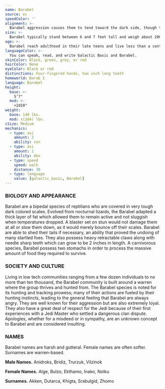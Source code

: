 ```yaml
---
name: Barabel
source: ec
speedColor: ''
alignment: >-
  Barabel aggression causes them to tend toward the dark side, though there are exceptions.
size: >-
  Barabel typically stand between 6 and 7 feet tall and weigh about 200 lbs. Regardless of your position in that range, your size is Medium.
age: >-
  Barabel reach adulthood in their late teens and live less than a century.
languageColor: >-
  You can speak, read, and write Galactic Basic and Barabel. 
skinColor: Black, green, grey, or red
hairColor: None
eyeColor: Black or red
distinctions: Four-fingered hands, two inch long teeth
homeworld: Barab I
language: Barabel
height:
  base: >-
    5’7"
  mod: >-
    +2d10"
weight:
  base: 140 lbs.
  mod: x(2d4) lbs.
cSize: Medium
mechanics:
  - type: asi
    amount: 2
    ability: con
  - type: asi
    amount: 1
    ability: dex
  - type: speed
    speed: walk
    distance: 30
  - type: language
    value: [galactic_basic, Barabel]
---
```

### BIOLOGY AND APPEARANCE
Barabel are a bipedal species of reptilians who are covered in very tough dark colored scales. Evolved from nocturnal lizards, the Barabel adapted a thick layer of fat which allowed them to remain active and not sluggish when temperatures dropped. A blaster set on stun would not damage them at all or slow them down, as it would merely bounce off their scales. Barabel are able to shed their tails if necessary, an ability that proved the undoing of many startled foes. They also possess heavy retractable claws along with needle sharp teeth which can grow to be 2 inches in length. A carnivorous species, Barabel possess two stomachs in order to process the massive amount of food they required to survive.

### SOCIETY AND CULTURE
Living in low tech communities ranging from a few dozen individuals to no more than ten thousand, the Barabel community is built around a warren where the group thrives and hunted from. The Barabel species is noted for its hunting and tracking prowess; many of their actions are fueled by their hunting instincts, leading to the general feeling that Barabel are always angry. They are well known for their aggression but are also extremely loyal. They also have a great deal of respect for the Jedi because of their first experiences with a Jedi Master who settled a dangerous clan dispute. Apologies, whether for a misdeed or in sympathy, are an unknown concept to Barabel and are considered insulting.

### NAMES
Barabel names are harsh and gutteral. Female names are often softer. Surnames are warren-based.

__Male Names.__ Anidroks, Bridiz, Trurzuk, Vilzinok

__Female Names.__ Alge, Bulzo, Ekthamo, Inako, Nolku

__Surnames.__ Akken, Dutarca, Khigta, Srabulgid, Zhomo



    